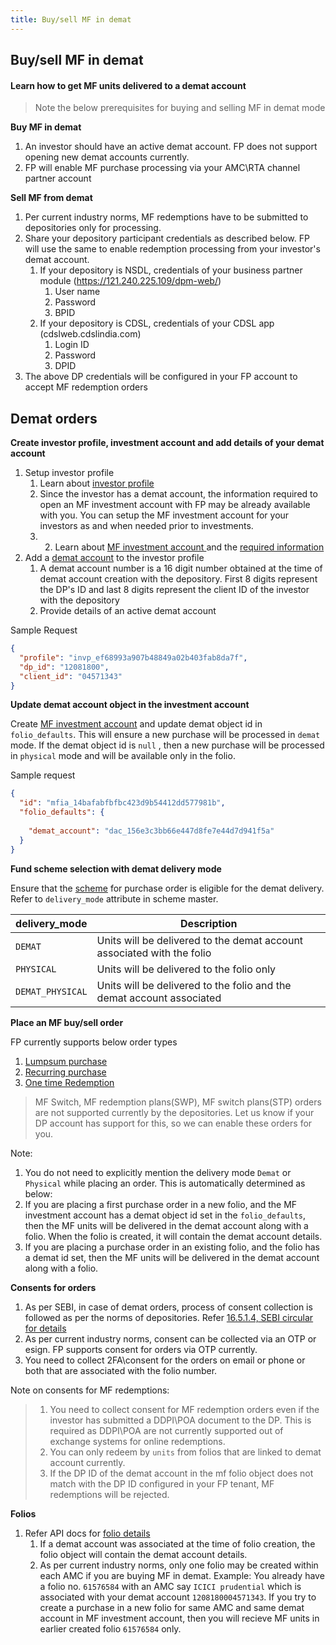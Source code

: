 ```yaml
---
title: Buy/sell MF in demat
---
```

## Buy/sell MF in demat
#### Learn how to get MF units delivered to a demat account

> Note the below prerequisites for buying and selling MF in demat mode

**Buy MF in demat**

1. An investor should have an active demat account. FP does not support opening new demat accounts currently.
2. FP will enable MF purchase processing via your AMC\RTA channel partner account

**Sell MF from demat**
1. Per current industry norms, MF redemptions have to be submitted to depositories only for processing.
2. Share your depository participant credentials as described below. FP will use the same to enable redemption processing from your investor's demat account.
   1. If your depository is NSDL, credentials of your business partner module (https://121.240.225.109/dpm-web/)
      1. User name
      2. Password
      3. BPID
   2. If your depository is CDSL, credentials of your CDSL app (cdslweb.cdslindia.com)
      1. Login ID
      2. Password
      3. DPID
3. The above DP credentials will be configured in your FP account to accept MF redemption orders

## Demat orders
 
**Create investor profile, investment account and add details of your demat account**

1. Setup investor profile
   1. Learn about [investor profile](https://docs.fintechprimitives.com/identity/profiles/individual-investor/)
   2. Since the investor has a demat account, the information required to open an MF investment account with FP may be already available with you. You can setup the MF investment account for your investors as and when needed prior to investments.
   3. 2. Learn about [MF investment account ](https://docs.fintechprimitives.com/mf-transactions/investment-account/) and the [required information](https://docs.fintechprimitives.com/mf-transactions/accounts/required-information/)
2. Add a [demat account](https://fintechprimitives.com/docs/api/#demat-accounts) to the investor profile
   1. A demat account number is a 16 digit number obtained at the time of demat account creation with the depository. First 8 digits represent the DP's ID and last 8 digits represent the client ID of the investor with the depository
   2. Provide details of an active demat account

Sample Request

```json
{
  "profile": "invp_ef68993a907b48849a02b403fab8da7f",
  "dp_id": "12081800",
  "client_id": "04571343"
}
```
**Update demat account object in the investment account**

Create [MF investment account](https://fintechprimitives.com/docs/api/#create-an-mf-investment-account) and update demat object id in `folio_defaults`. This will ensure a new purchase will be processed in `demat` mode. If the demat object id is `null` , then a new purchase will be processed in `physical` mode and will be available only in the folio.

Sample request

```json
{
  "id": "mfia_14bafabfbfbc423d9b54412dd577981b",
  "folio_defaults": {
    
    "demat_account": "dac_156e3c3bb66e447d8fe7e44d7d941f5a"
  }
}
```

**Fund scheme selection with demat delivery mode**

Ensure that the [scheme](https://fintechprimitives.com/docs/api/#fund-scheme)  for purchase order is eligible for the demat delivery. Refer to `delivery_mode` attribute in scheme master.

|delivery_mode|Description|
|-----|------|
|`DEMAT`|Units will be delivered to the demat account associated with the folio|
|`PHYSICAL`|Units will be delivered to the folio only|
|`DEMAT_PHYSICAL`|Units will be delivered to the folio and the demat account associated|

**Place an MF buy/sell order**

FP currently supports below order types
   1. [Lumpsum purchase](https://docs.fintechprimitives.com/mf-transactions/orders-introduction/)
   2. [Recurring purchase](https://docs.fintechprimitives.com/mf-transactions/transaction-plans/)
   3. [One time Redemption](https://fintechprimitives.com/docs/api/#mf-redemptions)
   
   > MF Switch, MF redemption plans(SWP), MF switch plans(STP) orders are not supported currently by the depositories. Let us know if your DP account has support for this, so we can enable these orders for you.

Note:

   1. You do not need to explicitly mention the delivery mode `Demat` or `Physical` while placing an order. This is automatically determined as below:
   2. If you are placing a first purchase order in a new folio, and the MF investment account has a demat object id set in the `folio_defaults`, then the MF units will be delivered in the demat account along with a folio. When the folio is created, it will contain the demat account details. 
   3. If you are placing a purchase order in an existing folio, and the folio has a demat id set, then the MF units will be delivered in the demat account along with a folio.   

**Consents for  orders**
   1. As per SEBI, in case of demat orders, process of consent collection is followed as per the norms of depositories. Refer [16.5.1.4, SEBI circular for details](https://www.sebi.gov.in/legal/master-circulars/may-2023/master-circular-for-mutual-funds_71438.html)
   2. As per current industry norms, consent can be collected via an OTP or esign. FP supports consent for orders via OTP currently.
   3. You need to collect 2FA\consent for the orders on email or phone or both that are associated with the folio number. 

   
Note on consents for MF redemptions:

> 1. You need to collect consent for MF redemption orders even if the investor has submitted a DDPI\POA document to the DP. This is required as DDPI\POA are not currently supported out of exchange systems for online redemptions.
> 2. You can only redeem by `units` from folios that are linked to demat account currently.
> 3. If the DP ID of the demat account in the mf folio object does not match with the DP ID configured in your FP tenant, MF redemptions will be rejected. 


**Folios**

1. Refer API docs for [folio details](https://fintechprimitives.com/docs/api/#mf-folio-object)
   1. If a demat account was associated at the time of folio creation, the folio object will contain the demat account details. 
   2. As per current industry norms, only one folio may be created within each AMC if you are buying MF in demat. Example: You already have a folio no. `61576584` with an AMC say `ICICI prudential` which is associated with your demat account `1208180004571343`. If you try to create a purchase in a new folio for same AMC and same demat account in MF investment account, then you will recieve MF units in earlier created folio `61576584` only.




